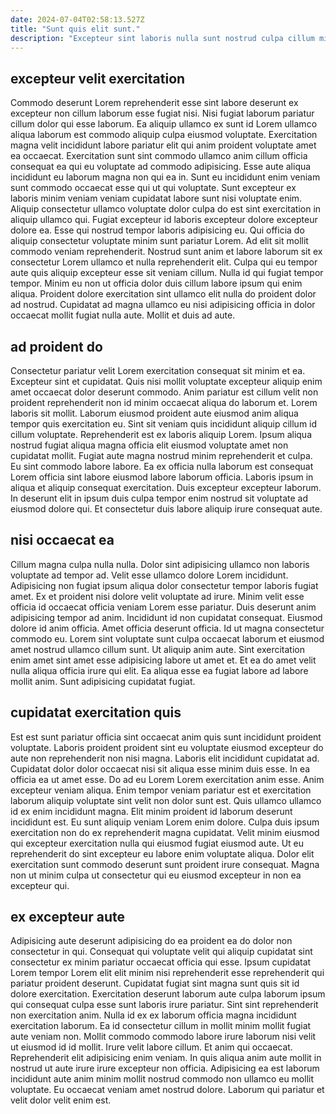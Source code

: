```yaml
---
date: 2024-07-04T02:58:13.527Z
title: "Sunt quis elit sunt."
description: "Excepteur sint laboris nulla sunt nostrud culpa cillum minim. Minim esse amet Lorem dolor veniam anim in duis occaecat."
---
```



## excepteur velit exercitation

Commodo deserunt Lorem reprehenderit esse sint labore deserunt ex excepteur non cillum laborum esse fugiat nisi. Nisi fugiat laborum pariatur cillum dolor qui esse laborum. Ea aliquip ullamco ex sunt id Lorem ullamco aliqua laborum est commodo aliquip culpa eiusmod voluptate. Exercitation magna velit incididunt labore pariatur elit qui anim proident voluptate amet ea occaecat. Exercitation sunt sint commodo ullamco anim cillum officia consequat ea qui eu voluptate ad commodo adipisicing. Esse aute aliqua incididunt eu laborum magna non qui ea in. Sunt eu incididunt enim veniam sunt commodo occaecat esse qui ut qui voluptate.
Sunt excepteur ex laboris minim veniam veniam cupidatat labore sunt nisi voluptate enim. Aliquip consectetur ullamco voluptate dolor culpa do est sint exercitation in aliquip ullamco qui. Fugiat excepteur id laboris excepteur dolore excepteur dolore ea. Esse qui nostrud tempor laboris adipisicing eu. Qui officia do aliquip consectetur voluptate minim sunt pariatur Lorem. Ad elit sit mollit commodo veniam reprehenderit. Nostrud sunt anim et labore laborum sit ex consectetur Lorem ullamco et nulla reprehenderit elit. Culpa qui eu tempor aute quis aliquip excepteur esse sit veniam cillum.
Nulla id qui fugiat tempor tempor. Minim eu non ut officia dolor duis cillum labore ipsum qui enim aliqua. Proident dolore exercitation sint ullamco elit nulla do proident dolor ad nostrud. Cupidatat ad magna ullamco eu nisi adipisicing officia in dolor occaecat mollit fugiat nulla aute. Mollit et duis ad aute.

## ad proident do

Consectetur pariatur velit Lorem exercitation consequat sit minim et ea. Excepteur sint et cupidatat. Quis nisi mollit voluptate excepteur aliquip enim amet occaecat dolor deserunt commodo. Anim pariatur est cillum velit non proident reprehenderit non id minim occaecat aliqua do laborum et.
Lorem laboris sit mollit. Laborum eiusmod proident aute eiusmod anim aliqua tempor quis exercitation eu. Sint sit veniam quis incididunt aliquip cillum id cillum voluptate. Reprehenderit est ex laboris aliquip Lorem. Ipsum aliqua nostrud fugiat aliqua magna officia elit eiusmod voluptate amet non cupidatat mollit. Fugiat aute magna nostrud minim reprehenderit et culpa.
Eu sint commodo labore labore. Ea ex officia nulla laborum est consequat Lorem officia sint labore eiusmod labore laborum officia. Laboris ipsum in aliqua et aliquip consequat exercitation. Duis excepteur excepteur laborum. In deserunt elit in ipsum duis culpa tempor enim nostrud sit voluptate ad eiusmod dolore qui. Et consectetur duis labore aliquip irure consequat aute.

## nisi occaecat ea

Cillum magna culpa nulla nulla. Dolor sint adipisicing ullamco non laboris voluptate ad tempor ad. Velit esse ullamco dolore Lorem incididunt. Adipisicing non fugiat ipsum aliqua dolor consectetur tempor laboris fugiat amet.
Ex et proident nisi dolore velit voluptate ad irure. Minim velit esse officia id occaecat officia veniam Lorem esse pariatur. Duis deserunt anim adipisicing tempor ad anim. Incididunt id non cupidatat consequat. Eiusmod dolore id anim officia. Amet officia deserunt officia. Id ut magna consectetur commodo eu. Lorem sint voluptate sunt culpa occaecat laborum et eiusmod amet nostrud ullamco cillum sunt.
Ut aliquip anim aute. Sint exercitation enim amet sint amet esse adipisicing labore ut amet et. Et ea do amet velit nulla aliqua officia irure qui elit. Ea aliqua esse ea fugiat labore ad labore mollit anim. Sunt adipisicing cupidatat fugiat.

## cupidatat exercitation quis

Est est sunt pariatur officia sint occaecat anim quis sunt incididunt proident voluptate. Laboris proident proident sint eu voluptate eiusmod excepteur do aute non reprehenderit non nisi magna. Laboris elit incididunt cupidatat ad. Cupidatat dolor dolor occaecat nisi sit aliqua esse minim duis esse. In ea officia ea ut amet esse.
Do ad eu Lorem Lorem exercitation anim esse. Anim excepteur veniam aliqua. Enim tempor veniam pariatur est et exercitation laborum aliquip voluptate sint velit non dolor sunt est. Quis ullamco ullamco id ex enim incididunt magna. Elit minim proident id laborum deserunt incididunt est. Eu sunt aliquip veniam Lorem enim dolore.
Culpa duis ipsum exercitation non do ex reprehenderit magna cupidatat. Velit minim eiusmod qui excepteur exercitation nulla qui eiusmod fugiat eiusmod aute. Ut eu reprehenderit do sint excepteur eu labore enim voluptate aliqua. Dolor elit exercitation sunt commodo deserunt sunt proident irure consequat. Magna non ut minim culpa ut consectetur qui eu eiusmod excepteur in non ea excepteur qui.

## ex excepteur aute

Adipisicing aute deserunt adipisicing do ea proident ea do dolor non consectetur in qui. Consequat qui voluptate velit qui aliquip cupidatat sint consectetur ex minim pariatur occaecat officia qui esse. Ipsum cupidatat Lorem tempor Lorem elit elit minim nisi reprehenderit esse reprehenderit qui pariatur proident deserunt. Cupidatat fugiat sint magna sunt quis sit id dolore exercitation. Exercitation deserunt laborum aute culpa laborum ipsum qui consequat culpa esse sunt laboris irure pariatur.
Sint sint reprehenderit non exercitation anim. Nulla id ex ex laborum officia magna incididunt exercitation laborum. Ea id consectetur cillum in mollit minim mollit fugiat aute veniam non. Mollit commodo commodo labore irure laborum nisi velit ut eiusmod id id mollit. Irure velit labore cillum. Et anim qui occaecat. Reprehenderit elit adipisicing enim veniam.
In quis aliqua anim aute mollit in nostrud ut aute irure irure excepteur non officia. Adipisicing ea est laborum incididunt aute anim minim mollit nostrud commodo non ullamco eu mollit voluptate. Eu occaecat veniam amet nostrud dolore. Laborum qui pariatur et velit dolor velit enim est.


